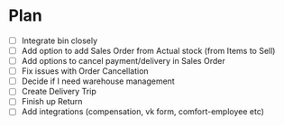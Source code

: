 # Plan

-   [ ] Integrate bin closely
-   [ ] Add option to add Sales Order from Actual stock (from Items to Sell)
-   [ ] Add options to cancel payment/delivery in Sales Order
-   [ ] Fix issues with Order Cancellation
-   [ ] Decide if I need warehouse management
-   [ ] Create Delivery Trip
-   [ ] Finish up Return
-   [ ] Add integrations (compensation, vk form, comfort-employee etc)
